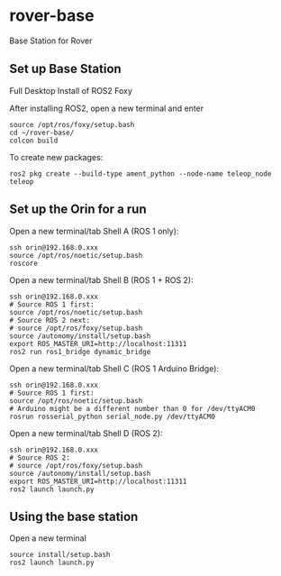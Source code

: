 # rover-base
Base Station for Rover

## Set up Base Station
Full Desktop Install of ROS2 Foxy

After installing ROS2, open a new terminal and enter
```
source /opt/ros/foxy/setup.bash
cd ~/rover-base/
colcon build
```
To create new packages:
```
ros2 pkg create --build-type ament_python --node-name teleop_node teleop
```
## Set up the Orin for a run
Open a new terminal/tab Shell A (ROS 1 only):
```
ssh orin@192.168.0.xxx
source /opt/ros/noetic/setup.bash
roscore
```
Open a new terminal/tab Shell B (ROS 1 + ROS 2):
```
ssh orin@192.168.0.xxx
# Source ROS 1 first:
source /opt/ros/noetic/setup.bash
# Source ROS 2 next:
# source /opt/ros/foxy/setup.bash
source /autonomy/install/setup.bash
export ROS_MASTER_URI=http://localhost:11311
ros2 run ros1_bridge dynamic_bridge
```
Open a new terminal/tab Shell C (ROS 1 Arduino Bridge):
```
ssh orin@192.168.0.xxx
# Source ROS 1 first:
source /opt/ros/noetic/setup.bash
# Arduino might be a different number than 0 for /dev/ttyACM0
rosrun rosserial_python serial_node.py /dev/ttyACM0
```
Open a new terminal/tab Shell D (ROS 2):
```
ssh orin@192.168.0.xxx
# Source ROS 2:
# source /opt/ros/foxy/setup.bash
source /autonomy/install/setup.bash
export ROS_MASTER_URI=http://localhost:11311
ros2 launch launch.py
```

## Using the base station
Open a new terminal
```
source install/setup.bash
ros2 launch launch.py
```

